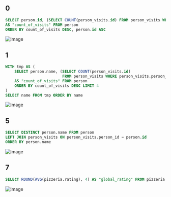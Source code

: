 ## 0
```sql
SELECT person.id, (SELECT COUNT(person_visits.id) FROM person_visits WHERE person_visits.person_id = person.id) 
AS "count_of_visits" FROM person 
ORDER BY count_of_visits DESC, person.id ASC
```
![image](https://github.com/ishouldbefound/SQL/assets/144837901/31498254-921c-4766-817c-7c7366d81933)

## 1
```sql
WITH tmp AS (
	SELECT person.name, (SELECT COUNT(person_visits.id) 
						 FROM person_visits WHERE person_visits.person_id = person.id) 
	AS "count_of_visits" FROM person
	ORDER BY count_of_visits DESC LIMIT 4
)
SELECT name FROM tmp ORDER BY name
```
![image](https://github.com/ishouldbefound/SQL/assets/144837901/6eb96956-d00e-49fa-a5f2-6b29a18cd070)

## 5 
```sql
SELECT DISTINCT person.name FROM person
LEFT JOIN person_visits ON person_visits.person_id = person.id
ORDER BY person.name
```
![image](https://github.com/ishouldbefound/SQL/assets/144837901/d3a1a623-577e-4dc6-a52e-edf292182728)

## 7
```sql
SELECT ROUND(AVG(pizzeria.rating), 4) AS "global_rating" FROM pizzeria
```
![image](https://github.com/ishouldbefound/SQL/assets/144837901/2379b603-d128-45e7-87a5-e5bfa26e1fed)
